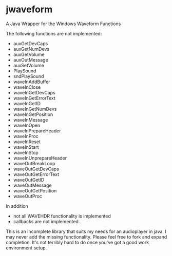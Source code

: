 # jwaveform
A Java Wrapper for the Windows Waveform Functions

The following functions are not implemented:
* auxGetDevCaps
* auxGetNumDevs
* auxGetVolume
* auxOutMessage
* auxSetVolume
* PlaySound
* sndPlaySound
* waveInAddBuffer
* waveInClose
* waveInGetDevCaps
* waveInGetErrorText
* waveInGetID
* waveInGetNumDevs
* waveInGetPosition
* waveInMessage
* waveInOpen
* waveInPrepareHeader
* waveInProc
* waveInReset
* waveInStart
* waveInStop
* waveInUnprepareHeader
* waveOutBreakLoop
* waveOutGetDevCaps
* waveOutGetErrorText
* waveOutGetID
* waveOutMessage
* waveOutGetPosition
* waveOutProc

In addition
* not all WAVEHDR functionality is implemented
* callbacks are not implemented. 

This is an incomplete library that suits my needs for an audioplayer in java.  I may never add the missing functionality. Please feel free to fork and expand completion. It's not terribly hard to do once you've got a good work environment setup. 

